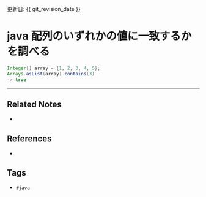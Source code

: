 更新日: {{ git_revision_date }}

# java 配列のいずれかの値に一致するかを調べる
```java
Integer[] array = {1, 2, 3, 4, 5};  
Arrays.asList(array).contains(3)  
-> true
```

---
## Related Notes
- 

## References
- 

## Tags
- `#java` 